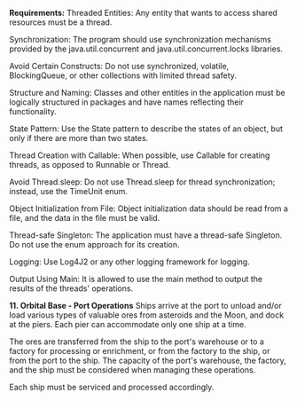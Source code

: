**Requirements:**
Threaded Entities: Any entity that wants to access shared resources must be a thread.

Synchronization: The program should use synchronization mechanisms provided by the java.util.concurrent and java.util.concurrent.locks libraries.

Avoid Certain Constructs: Do not use synchronized, volatile, BlockingQueue, or other collections with limited thread safety.

Structure and Naming: Classes and other entities in the application must be logically structured in packages and have names reflecting their functionality.

State Pattern: Use the State pattern to describe the states of an object, but only if there are more than two states.

Thread Creation with Callable: When possible, use Callable for creating threads, as opposed to Runnable or Thread.

Avoid Thread.sleep: Do not use Thread.sleep for thread synchronization; instead, use the TimeUnit enum.

Object Initialization from File: Object initialization data should be read from a file, and the data in the file must be valid.

Thread-safe Singleton: The application must have a thread-safe Singleton. Do not use the enum approach for its creation.

Logging: Use Log4J2 or any other logging framework for logging.

Output Using Main: It is allowed to use the main method to output the results of the threads' operations.

**11. Orbital Base - Port Operations**
Ships arrive at the port to unload and/or load various types of valuable ores from asteroids and the Moon, and dock at the piers. Each pier can accommodate only one ship at a time.

The ores are transferred from the ship to the port's warehouse or to a factory for processing or enrichment, or from the factory to the ship, or from the port to the ship. The capacity of the port's warehouse, the factory, and the ship must be considered when managing these operations.

Each ship must be serviced and processed accordingly.
